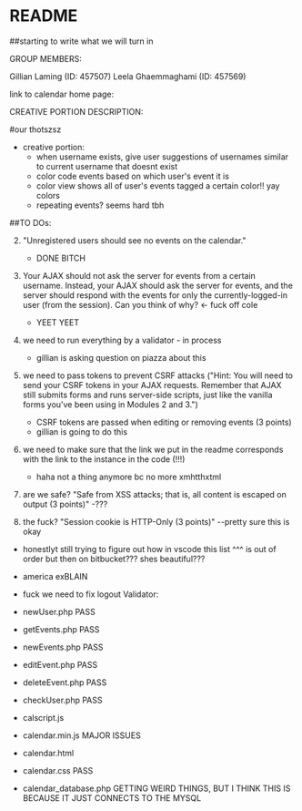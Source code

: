 # README #

##starting to write what we will turn in

GROUP MEMBERS:

Gillian Laming (ID: 457507)
Leela Ghaemmaghami (ID: 457569)

link to calendar home page: 

CREATIVE PORTION DESCRIPTION:

#our thotszsz 

* creative portion:
    - when username exists, give user suggestions of usernames similar to current username that doesnt exist
    - color code events based on which user's event it is
    - color view shows all of user's events tagged a certain color!! yay colors
    - repeating events? seems hard tbh

##TO DOs:

2. "Unregistered users should see no events on the calendar." 
    - DONE BITCH

4. Your AJAX should not ask the server for events from a certain username. Instead, your AJAX should ask the server for events, and the server should respond with the events for only the currently-logged-in user (from the session). Can you think of why? <- fuck off cole
    - YEET YEET 

5. we need to run everything by a validator - in process 
    - gillian is asking question on piazza about this

7. we need to pass tokens to prevent CSRF attacks ("Hint: You will need to send your CSRF tokens in your AJAX requests. Remember that AJAX still submits forms and runs server-side scripts, just like the vanilla forms you've been using in Modules 2 and 3.")
    - CSRF tokens are passed when editing or removing events (3 points)
    - gillian is going to do this

8. we need to make sure that the link we put in the readme corresponds with the link to the instance in the code (!!!) 
    - haha not a thing anymore bc no more xmhtthxtml

9. are we safe? "Safe from XSS attacks; that is, all content is escaped on output (3 points)" -???

11. the fuck? "Session cookie is HTTP-Only (3 points)" --pretty sure this is okay 


*   honestlyt still trying to figure out how in vscode this list ^^^ is out of order but then on bitbucket??? shes beautiful??? 
 -  america exBLAIN
- fuck we need to fix logout
Validator:

- newUser.php PASS
- getEvents.php PASS
- newEvents.php PASS
- editEvent.php PASS
- deleteEvent.php PASS
- checkUser.php PASS
- calscript.js 
- calendar.min.js MAJOR ISSUES
- calendar.html 
- calendar.css PASS
- calendar_database.php GETTING WEIRD THINGS, BUT I THINK THIS IS BECAUSE IT JUST CONNECTS TO THE MYSQL

